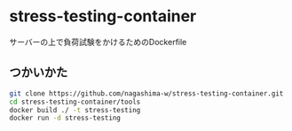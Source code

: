 # stress-testing-container

サーバーの上で負荷試験をかけるためのDockerfile

## つかいかた

```bash
git clone https://github.com/nagashima-w/stress-testing-container.git
cd stress-testing-container/tools
docker build ./ -t stress-testing
docker run -d stress-testing
```
